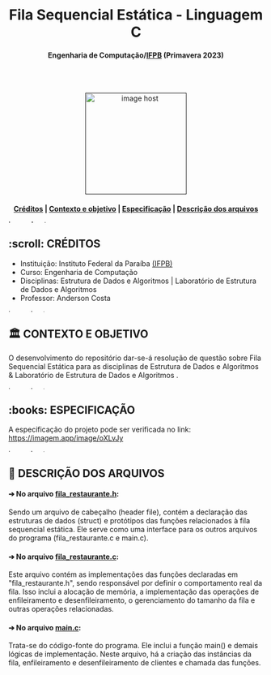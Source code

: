 <h1 align="center"> Fila Sequencial Estática - Linguagem C </h1>
<h4 align="center"> Engenharia de Computação/<a href="https://www.ifpb.edu.br/">IFPB</a> (Primavera 2023) </h4>

<br>
</br>
<p align="center"> 
<a href="" target="_blank"><img src="https://i.giphy.com/media/l0HlGM5d0EhzCW12g/giphy.webp" alt="image host" height="200px"/></a>
</p>

<h4> <p align="center"> <a href="#creditos">Créditos</a> | <a href="#contexto">Contexto e objetivo</a> | <a href="#especificacao">Especificação</a> | <a href="#descricao">Descrição dos arquivos </a> </p>

<a href="https://imgbox.com/3tZuCnVg" target="_blank"><img src="https://images2.imgbox.com/42/88/3tZuCnVg_o.png" alt="image host" height="5px" width="900px"/></a>

<h2 id="creditos"> :scroll: CRÉDITOS</h2>

- Instituição: Instituto Federal da Paraíba <a href="https://www.ifpb.edu.br/">(IFPB)</a>
- Curso: Engenharia de Computação
- Disciplinas: Estrutura de Dados e Algoritmos | Laboratório de Estrutura de Dados e Algoritmos
- Professor: Anderson Costa

<a href="https://imgbox.com/3tZuCnVg" target="_blank"><img src="https://images2.imgbox.com/42/88/3tZuCnVg_o.png" alt="image host" height="5px" width="900px"/></a>

<h2 id="contexto"> 🏛️ CONTEXTO E OBJETIVO</h2>

O desenvolvimento do repositório dar-se-á resolução de questão sobre Fila Sequencial Estática para as disciplinas de Estrutura de Dados e Algoritmos & Laboratório de Estrutura de Dados e Algoritmos .

<a href="https://imgbox.com/3tZuCnVg" target="_blank"><img src="https://images2.imgbox.com/42/88/3tZuCnVg_o.png" alt="image host" height="5px" width="900px"/></a>

<h2 id="especificacao"> :books: ESPECIFICAÇÃO</h2>

A especificação do projeto pode ser verificada no link: https://imagem.app/image/oXLvJy

<a href="https://imgbox.com/3tZuCnVg" target="_blank"><img src="https://images2.imgbox.com/42/88/3tZuCnVg_o.png" alt="image host" height="5px" width="900px"/></a>

<h2 id="descricao"> 📂 DESCRIÇÃO DOS ARQUIVOS </h2>

<h4>➔ No arquivo <a href="https://github.com/ligianogueira1/fila_sequencial_estatistica_em_c/blob/main/fila_restaurante.h"><b>fila_restaurante.h</b></a>:</h4>
<p>Sendo um arquivo de cabeçalho (header file), contém a declaração das estruturas de dados (struct) e protótipos das funções relacionados à fila sequencial estática. Ele serve como uma interface para os outros arquivos do programa (fila_restaurante.c e main.c).</p>

<h4>➔ No arquivo <a href="https://github.com/ligianogueira1/fila_sequencial_estatistica_em_c/blob/main/fila_restaurante.c"><b>fila_restaurante.c</b></a>:</h4>
<p>Este arquivo contém as implementações das funções declaradas em "fila_restaurante.h", sendo responsável por definir o comportamento real da fila. Isso inclui a alocação de memória, a implementação das operações de enfileiramento e desenfileiramento, o gerenciamento do tamanho da fila e outras operações relacionadas.</p>

<h4>➔ No arquivo <a href="https://github.com/ligianogueira1/fila_sequencial_estatistica_em_c/blob/main/main.c"><b>main.c</b></a>:</h4>
<p>Trata-se do código-fonte do programa. Ele inclui a função main() e demais lógicas de implementação. Neste arquivo, há a criação das instâncias da fila, enfileiramento e desenfileiramento de clientes e chamada das funções.</p>
